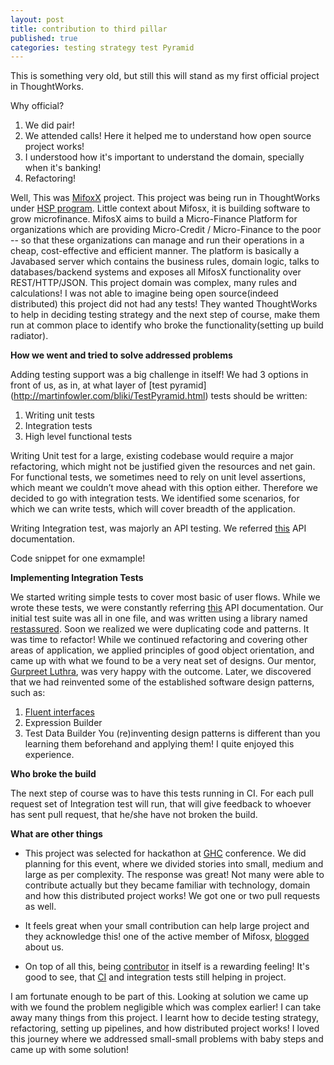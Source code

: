 ```yaml
---
layout: post
title: contribution to third pillar
published: true
categories: testing strategy test Pyramid
---
```


This is something very old, but still this will stand as my first official project in ThoughtWorks.

Why official?

1. We did pair!
2. We attended calls! Here it helped me to understand how open source project works!
3. I understood how it's important to understand the domain, specially when it's banking!
4. Refactoring!

Well, This was [MifoxX](http://www.openmf.org/) project. This project was being run in ThoughtWorks under [HSP program]( http://www.thoughtworks.com/insights/blog/humanitarian-software-program).
Little context about Mifosx, it is building software to grow microfinance. MifosX aims to build a Micro-Finance Platform for organizations which are providing Micro-Credit / Micro-Finance to the poor -- so that these organizations can manage and run their operations in a cheap, cost-effective and efficient manner.
The platform is basically a Javabased server which contains the business rules, domain logic, talks to databases/backend systems and exposes all MifosX functionality over REST/HTTP/JSON.
This project domain was complex, many rules and calculations! I was not able to imagine being open source(indeed distributed) this project did not had any tests! They wanted ThoughtWorks to help in deciding testing strategy and the next step of course, make them run at common place to identify who broke the functionality(setting up build radiator).

**How we went and tried to solve addressed problems**

Adding testing support was a big challenge in itself! We had 3 options in front of us, as in, at what layer of [test pyramid] (http://martinfowler.com/bliki/TestPyramid.html) tests should be written:

1. Writing unit tests
2. Integration tests
3. High level functional tests

Writing Unit test for a large, existing codebase would require a major refactoring, which might not be justified given the resources and net gain.
For functional tests, we sometimes need to rely on unit level assertions, which meant we couldn’t move ahead with this option either.
Therefore we decided to go with integration tests. We identified some scenarios, for which we can write tests, which will cover breadth of the application.

Writing Integration test, was majorly an API testing. We referred [this](https://demo.openmf.org/apidocs/apiLive.htm) API documentation.

Code snippet for one exmample!

**Implementing Integration Tests**

We started writing simple tests to cover most basic of user flows. While we wrote these tests, we were constantly referring [this](https://demo.openmf.org/apidocs/apiLive.htm) API documentation. Our initial test suite was all in one file, and was written using a library named [restassured](https://github.com/jayway/restassured). Soon we realized we were duplicating code and patterns. It was time to refactor! While we continued refactoring and covering other areas of application, we applied principles of good object orientation, and came up with what we found to be a very neat set of designs. Our mentor, [Gurpreet Luthra](https://www.linkedin.com/in/gurpreetluthra), was very happy with the outcome. Later, we discovered that we had reinvented some of the established software design patterns, such as:

1. [Fluent interfaces](http://martinfowler.com/bliki/FluentInterface.html)
2. Expression Builder
3. Test Data Builder
You (re)inventing design patterns is different than you learning them beforehand and applying them! I quite enjoyed this experience.


**Who broke the build**

The next step of course was to have this tests running in CI. For each pull request set of Integration test will run, that will give feedback to whoever has sent pull request, that he/she have not broken the build.

**What are other things**

* This project was selected for hackathon at [GHC](http://archivecomputer.financialexpress.com/sections/news/2065-grace-hopper-india-hosts-hackathon-for-women) conference.
We did planning for this event, where we divided stories into small, medium and large as per complexity. The response was great! Not many were able to contribute actually but they became familiar with technology, domain and how this distributed project works! We got one or two pull requests as well.

* It feels great when your small contribution can help large project and they acknowledge this! one of the active member of  Mifosx, [blogged](http://mifos.org/blog/thoughtworks-hsp-team-gives-mifos-x-community-solid-footing-grow/) about us.

* On top of all this, being [contributor](https://github.com/openMF/mifosx/graphs/contributors) in itself is a rewarding feeling! It's good to see, that [CI](https://github.com/openMF/mifosx#build-status) and integration tests still helping in project.


I am fortunate enough to be part of this. Looking at solution we came up with we found the problem negligible which was complex earlier! I can take away many things from this project. I learnt how to decide testing strategy, refactoring, setting up pipelines, and how distributed project works! I loved this journey where we addressed small-small problems with baby steps and came up with some solution!















